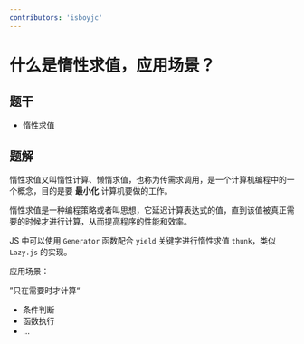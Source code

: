 ```yaml
---
contributors: 'isboyjc'
---
```


# 什么是惰性求值，应用场景？


## 题干

- 惰性求值



## 题解

<!-- ::: details 点我查看题解 -->

惰性求值又叫惰性计算、懒惰求值，也称为传需求调用，是一个计算机编程中的一个概念，目的是要 **最小化** 计算机要做的工作。

惰性求值是一种编程策略或者叫思想，它延迟计算表达式的值，直到该值被真正需要的时候才进行计算，从而提高程序的性能和效率。


JS 中可以使用 `Generator` 函数配合 `yield` 关键字进行惰性求值 `thunk`，类似 `Lazy.js` 的实现。


应用场景：

”只在需要时才计算“

- 条件判断
- 函数执行
- ...

<!-- ::: -->


